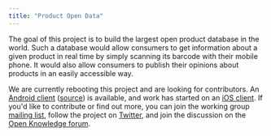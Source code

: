 ```yaml
---
title: "Product Open Data"
---
```


The goal of this project is to build the largest open product database
in the world.  Such a database would allow consumers to get
information about a given product in real time by simply scanning its
barcode with their mobile phone.  It would also allow consumers to
publish their opinions about products in an easily accessible way.

We are currently rebooting this project and are looking for
contributors.  An
[Android client](https://play.google.com/store/apps/details?id=org.okfn.pod)
([source](https://github.com/okfn/product-browser-android)) is
available, and work has started on an
[iOS client](https://github.com/okfn/product-browser-ios).  If you'd
like to contribute or find out more, you can join the working group
[mailing list](http://lists.okfn.org/mailman/listinfo/product), follow
the project on [Twitter](https://twitter.com/openproductdata), and
join the discussion on the
[Open Knowledge forum](http://discuss.okfn.org/category/open-knowledge-labs/open-product-data).
